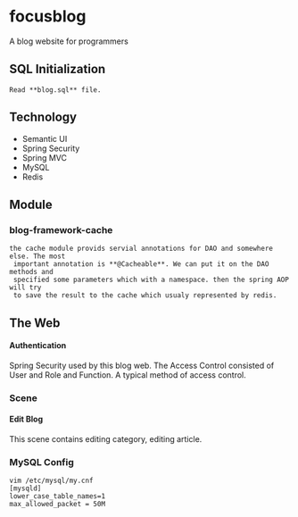 # focusblog
A blog website for programmers

## SQL Initialization
    Read **blog.sql** file.
## Technology
* Semantic UI
* Spring Security
* Spring MVC
* MySQL
* Redis

## Module
### blog-framework-cache
    the cache module provids servial annotations for DAO and somewhere else. The most
     important annotation is **@Cacheable**. We can put it on the DAO methods and
     specified some parameters which with a namespace. then the spring AOP will try
     to save the result to the cache which usualy represented by redis.

## The Web
#### Authentication
Spring Security used by this blog web. The Access Control consisted of User and Role and Function. A typical
method of access control.
### Scene
#### Edit Blog
This scene contains editing category, editing article.

### MySQL Config
    vim /etc/mysql/my.cnf
    [mysqld]
    lower_case_table_names=1
    max_allowed_packet = 50M





